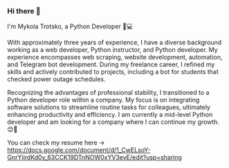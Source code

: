 ### Hi there 👋

I'm Mykola Trotsko, a Python Developer 🐍💻

With approximately three years of experience, I have a diverse background working as a web developer, Python instructor, and Python developer. My experience encompasses web scraping, website development, automation, and Telegram bot development. During my freelance career, I refined my skills and actively contributed to projects, including a bot for students that checked power outage schedules.

Recognizing the advantages of professional stability, I transitioned to a Python developer role within a company. My focus is on integrating software solutions to streamline routine tasks for colleagues, ultimately enhancing productivity and efficiency. I am currently a mid-level Python developer and am looking for a company where I can continue my growth. 😊🚀

You can check my resume here -> https://docs.google.com/document/d/1_CwELsoY-GnrYjirdKd0v_63CCK19DTnNOW0xYV3evE/edit?usp=sharing
